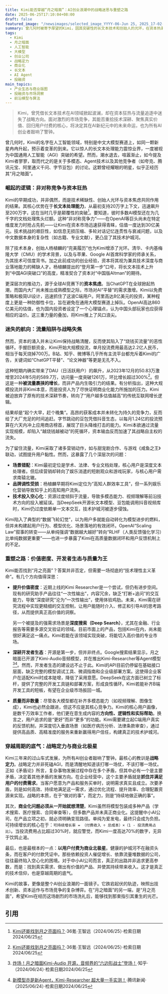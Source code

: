 ```yaml
---
title: Kimi能否穿越“月之暗面”：AI创业浪潮中的战略迷思与重塑之路
date: 2025-06-25T17:10:04+08:00
draft: false
featured_image: "/newsimages/selected_image_YYYY-06-Jun 25, 2025_17-02-32-608.jpg"
summary: 曾几何时被寄予厚望的Kimi，因其突破性的长文本技术和创始人的光环，在资本热潮中迅速崛起。然而，其在获得巨额融资后，却在流量追逐和商业化压力下迷失了战略方向，陷入了烧钱买量、品牌调性受损以及技术投入空心化的困境。文章深入分析了Kimi从高光到沉寂的轨迹，探讨了其未来的重塑路径，并为整个AI创业生态提供了关于战略定力、商业化思考和以用户付费为核心的深刻启示。
tags: 
  - Kimi
  - 月之暗面
  - 人工智能
  - 大模型
  - 创业公司
  - 战略定力
  - 商业化
  - 长文本
  - AI Agent
  - 投融资
main_topics: 
  - 产业生态与商业版图
  - 投融资与市场洞察
  - 前沿模型与算法
---
```


> Kimi，曾凭借长文本技术在AI领域掀起波澜，却在资本狂热与流量追逐中迷失了战略方向。面对激烈的市场竞争，其能否重拾技术深耕、聚焦真实价值、回归用户付费的核心，将决定其在AI新纪元中的未来命运，也为所有AI创业者敲响了警钟。

曾几何时，Kimi的名字在人工智能领域，特别是中文大模型赛道上，如同一颗新星冉冉升起，预示着变革的到来。它以惊人的长文本处理能力震惊业界，一度被视为中国通用人工智能（AGI）突破的希望。然而，潮水退去，喧嚣渐止，如今提及Kimi者寥寥，取而代之的是关于多模态、Agent技术以及其他竞争者（如夸克、腾讯元宝、阿里通义千问、字节豆包）的讨论。这颗曾经耀眼的明星，似乎正经历其“月之暗面”。

### 崛起的逻辑：非对称竞争与资本狂热

Kimi的早期成功，并非偶然，而是技术稀缺性、创始人光环与资本焦虑共同作用的结果。其核心优势在于**长文本处理能力**，从最初支持20万字上下文，迅速飙升至200万字，这在当时几乎是颠覆性的突破[^1]。要知道，彼时多数AI模型还在为几千字的文档处理焦头烂额。这种“非对称竞争力”——在OpenAI等巨头尚未在特定维度发力时抢占先机——让Kimi在资本市场迅速获得青睐，估值一度达到30亿美元。技术挑战的艰巨性，如信息无损压缩、多轮对话记忆连贯性与衰减问题，以及中文数据本身的复杂性（如古籍、专业文献），更凸显了其技术护城河。

除了技术本身，创始人杨植麟的“完美履历”也为Kimi增添了光环。清华、卡内基梅隆大学（CMU）的学术背景，以及与苹果、Google AI首席科学家的师承关系，为其技术可信度背书。加之此前成功的创业经验，资本将其视为兼具技术深度与商业落地能力的稀缺人才。杨植麟提出的“登月第一步”口号，将长文本技术上升到“中国AGI突破口”的高度，精准契合了资本对“中国版Altman”的期待。

更深层次的推动力，源于全球AI竞赛下的**资本焦虑**。当ChatGPT在全球掀起热潮，而国内大厂尚未推出成熟模型之际，市场对AI“平替”的需求激增。Kimi以免费策略和极简UI设计，迅速抓住了这波C端用户。阿里高达8亿美元的投资，某种程度上更是一种防御性卡位，旨在避免在通用大模型赛道上掉队。OpenAI高达860亿美元的估值，也为国内投资者设定了一个心理锚点，认为中国头部玩家也应获得相应的溢价。这三重力量的叠加，将Kimi推上了风口浪尖。

### 迷失的航向：流量陷阱与战略失焦

然而，资本的涌入并未让Kimi保持战略清醒，反而使其陷入了“烧钱买流量”的恶性循环。手握巨额资金，Kimi开始大规模投流，单月投流费用最高达2.2亿人民币，相当于每天烧掉700万。B站、知乎、微博等几乎所有主流平台都充斥着Kimi的广告，关键词如“ChatGPT平替”、“论文神器”等更是无孔不入。

这种短期内确实带来了DAU（日活跃用户）的飙升，从2023年12月的50.83万激增至2024年5月的589.7万，访问量一度突破1261万，环比增长超过300%[^1]。但这是一种**被流量裹挟的增长**，而非产品内生吸引力的结果。有分析指出，这种大规模投流并非Kimi本意，而是投资人为了尽快证明商业化能力所施加的压力。Kimi被迫放弃了原有的技术深耕节奏，转向了“用户越多估值越高”的传统互联网增长逻辑。

结果却是“起个大早，赶个晚集”。高昂的获客成本并未转化为持久的竞争力，反而给了大厂充足的时间追赶。字节跳动的豆包凭借抖音生态，以每月1.24亿的投流预算在六天内冲上应用商店榜首，展现了巨头降维打击的能力。Kimi本欲通过流量实现规模，却陷入“越烧钱越被动”的死循环，资本输血反而加速了其战略自主权的流失。

为了留住流量，Kimi采取了诸多营销动作，如与甜宠剧合作、与游戏《咸鱼之王》联动，试图提升用户黏性。然而，这暴露了几个深层次的问题：

*   **场景错配**：Kimi最初定位是学术、法律、专业文档处理，核心用户是深度文本处理者。但后续营销却转向了娱乐消遣的短剧观众和游戏玩家，与核心用户需求南辕北辙。
*   **品牌调性受损**：杨植麟早期将Kimi定位为“高知人群效率工具”，但一系列娱乐化营销导致知乎上的高知用户流失。
*   **技术投入空心化**：资源过度倾斜于流量，导致多模态能力、视频理解等前沿技术方向的投入被延误。当DeepSeek开源长文本模型、豆包能调用抖音视频库时，Kimi仍过度依赖单一文本交互，技术护城河被逐步侵蚀。

Kimi陷入了典型的“数据飞轮幻觉”，以为用户多就能自动转化为模型进步的燃料，但并未构建起用户行为、模型优化、场景落地的有效闭环。OpenAI“Scaling Law”叙事的转变——从单纯强调“数据越大越好”转向“RLHF（人类反馈强化学习）比单纯数据更重要”——也进一步暴露了Kimi在高质量数据闭环和用户反馈机制上的不足。

### 重塑之路：价值密度、开发者生态与质量为王

Kimi能否找到“月之亮面”？答案并非否定，但需要一场彻底的“技术理性主义革命”。有几个方向值得深思：

*   **提升价值密度**：近期上线的Kimi Researcher是一个尝试，但仍有进步空间。现有的研究助手产品往往“一次性输出”，内容冗余，缺乏“打断+追问”的交互能力，导致“深度研究”沦为“一次性输出”，使用体验鸡肋。未来，Kimi需在研究流程中实现更精细的交互控制，让用户能随时介入、修正和引导AI的思考路径，从而提供真正高价值的洞察。
    
    另一个被提及的强需求场景是**深度搜索（Deep Search）**，尤其在金融、行业报告等需要多源交叉验证的领域。目前市面上的产品，包括Kimi在内，尚未能很好满足这一痛点。Kimi若能在该领域实现突破，将能切入高价值的专业市场。
*   **深耕开发者生态**：开源是第一步，但并非终点。Google搜索结果显示，月之暗面已开源了Kimi-Audio音频模型，并在推出Kimi-Researcher等Agent模型[^3][^4]。然而，开发者生态的建设远不止于此。Kimi的API目前仍停留在基础接口层面，缺乏完整的模型调试工具、微调指南和企业级部署方案。这使得企业客户在适配Kimi时成本陡增，降低了采用意愿。DeepSeek在这方面已树立了标杆，提供了完整的开发工具链和部署方案，形成良性循环。Kimi若能补齐B端开发工具的短板，有望在企业级市场扳回一城。
*   **质量而非数量**：尽管各大模型都在补齐多模态能力（如视频理解、图像生成），Kimi也必然会跟进，但这不应是其核心竞争力。Kimi的核心用户画像，是数千万效率工作者，他们更在意生成内容的**方向性、逻辑性和实际帮助**。换言之，用户追求的是“更好”而非“更多”的功能。Kimi需要建立起C端用户真实的反馈机制，并深度切入垂直场景（如医疗病历分析、法律条款审查），通过提供高品质、高精准度的服务来重新赢得用户信任，构建真正的技术护城河。

### 穿越周期的底气：战略定力与商业北极星

Kimi三年来的过山车式发展，为所有AI创业者敲响了警钟。最核心的教训是**战略定力**。战略定力并非死磕AGI，而是清醒地知道该打哪一场仗，不该打哪一场仗。正如《矛盾论》所言，复杂事物发展过程中存在多个矛盾，但其中必有一个是主要矛盾，决定着其他矛盾的发展方向。在企业经营中，这个主要矛盾就是**抓住并满足用户的付费需求**。当客户愿意为产品和服务买单时，说明需求真实且成立。次要矛盾，则是如何高效、持续地满足这一需求，通过优化流程、提升效率、合理配置资源来实现。战略的本质，在于“做对的事”，而定力，则是“持续地做正确的事”。

其次，**商业化问题必须从一开始就想清楚**。Kimi虽然将模型包装成多种产品（学术搜索、医疗搜索、合同审查等），但多数产品并未真正商业化。这提醒中小AI公司，在产品立项之初，就必须明确变现路径。单纯为爱发电，最终只会成为负担。可持续增长的核心在于：`可持续增长率 = （付费收入 ÷ 总成本）×（1 - 投流费用占比）`。当投流费用占比超过30%时，就应警觉，而Kimi一度高达70%的数字，无异于饮鸩止渴。

最后，也是最根本的一点：**以用户付费为商业北极星**。健康的护城河不在融资头条，而在客户的付款凭证中。那些依赖投资人催促增长、依靠流量堆数据的公司，往往最终陷入空心化的困境。对于中小AI公司而言，真正的出路并非追求更高参数，而是：找到真实需求、做出有价值的产品、并使其持续带来收入。这才是真正的技术信仰，也是穿越周期的底气。

Kimi的故事，更像是整个AI创业浪潮的一面镜子。它跌宕起伏的轨迹，映照出技术创新、资本运作与市场竞争的复杂博弈。在“月之暗面”的另一端，是“月之亮面”，希望Kimi在经历这场剧烈的市场洗礼后，能够找到那束指引其重生的光芒。

## 引用
[^1]: [Kimi还能找到月之亮面吗？](https://m.36kr.com/p/3351372246936196)·36氪·王智远（2024/06/25）·检索日期2024/06/25
[^2]: [月之暗面Kimi爆火，起底背后团队](https://zhuanlan.zhihu.com/p/688302538)·知乎·（2024/03/19）·检索日期2024/06/25
[^3]: [炸场！月之暗面Kimi-Audio 开源，音频界的“六边形战士”登场！](https://zhuanlan.zhihu.com/p/1899954899325793978)·知乎·（2024/06/24）·检索日期2024/06/25
[^4]: [新模型亦是新Agent，Kimi-Researcher 超大量一手实测！](https://new.qq.com/rain/a/20250624A0864Z00)·腾讯新闻·（2025/06/24）·检索日期2024/06/25
